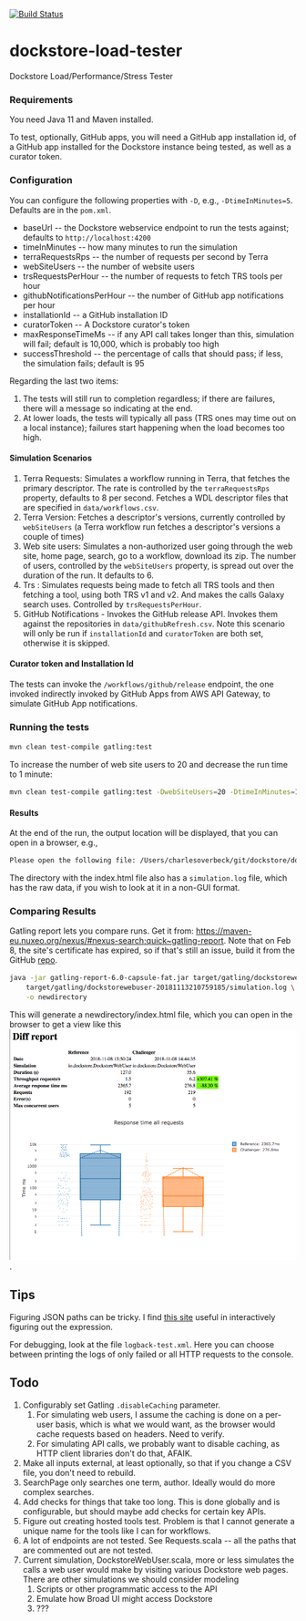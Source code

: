 [![Build Status](https://travis-ci.org/dockstore/dockstore-load-tester.svg?branch=master)](https://travis-ci.org/dockstore/dockstore-load-tester.svg?branch=master)

# dockstore-load-tester
Dockstore Load/Performance/Stress Tester

### Requirements

You need Java 11 and Maven installed.

To test, optionally, GitHub apps, you will need a GitHub app installation id, of a GitHub app installed for the Dockstore instance being
tested, as well as a curator token.

### Configuration

You can configure the following properties with `-D`, e.g., `-DtimeInMinutes=5`. Defaults are in the `pom.xml`.

* baseUrl -- the Dockstore webservice endpoint to run the tests against; defaults to `http://localhost:4200`
* timeInMinutes -- how many minutes to run the simulation
* terraRequestsRps -- the number of requests per second by Terra
* webSiteUsers -- the number of website users
* trsRequestsPerHour -- the number of requests to fetch TRS tools per hour
* githubNotificationsPerHour -- the number of GitHub app notifications per hour
* installationId -- a GitHub installation ID 
* curatorToken -- A Dockstore curator's token
* maxResponseTimeMs -- if any API call takes longer than this, simulation will fail; default is 10,000, which is probably too high
* successThreshold -- the percentage of calls that should pass; if less, the simulation fails; default is 95

Regarding the last two items:

1. The tests will still run to completion regardless; if there are failures, there will a message so indicating at the end.
2. At lower loads, the tests will typically all pass (TRS ones may time out on a local instance); failures start happening when the load 
becomes too high.

#### Simulation Scenarios

1. Terra Requests: Simulates a workflow running in Terra, that fetches the primary descriptor. The rate is controlled by the `terraRequestsRps` property, defaults to 8 per second. Fetches a WDL descriptor files that are specified in `data/workflows.csv`.
2. Terra Version: Fetches a descriptor's versions, currently controlled by `webSiteUsers` (a Terra workflow run fetches a descriptor's versions a couple of times)
3. Web site users: Simulates a non-authorized user going through the web site, home page, search, go to a workflow, download its zip. The number of users, controlled by the `webSiteUsers` property, is spread out over the duration of the run. It defaults to 6.
4. Trs : Simulates requests being made to fetch all TRS tools and then fetching a tool, using both TRS v1 and v2. And makes the calls Galaxy search uses. Controlled by `trsRequestsPerHour`. 
5. GitHub Notifications - Invokes the GitHub release API. Invokes them against the repositories in `data/githubRefresh.csv`. Note this scenario will only be run if `installationId` and `curatorToken` are both
set, otherwise it is skipped.

#### Curator token and Installation Id

The tests can invoke the `/workflows/github/release` endpoint, the one invoked indirectly invoked by GitHub Apps from
AWS API Gateway, to simulate GitHub App notifications.

### Running the tests

```bash
mvn clean test-compile gatling:test
```

To increase the number of web site users to 20 and decrease the run time to 1 minute:

```bash
mvn clean test-compile gatling:test -DwebSiteUsers=20 -DtimeInMinutes=1
```

#### Results

At the end of the run, the output location will be displayed, that you can open in a browser, e.g.,

```bash
Please open the following file: /Users/charlesoverbeck/git/dockstore/dockstore-load-tester/target/gatling/dockstorewebuser-20181108213044663/index.html
```

The directory with the index.html file also has a `simulation.log` file, which has the raw data, if you wish to look at it in a non-GUI
format.

### Comparing Results

Gatling report lets you compare runs. Get it from: https://maven-eu.nuxeo.org/nexus/#nexus-search;quick~gatling-report. Note that on Feb 8,
the site's certificate has expired, so if that's still an issue, build it from the GitHub [repo](https://github.com/nuxeo/gatling-report).

```bash
java -jar gatling-report-6.0-capsule-fat.jar target/gatling/dockstorewebuser-20181109062654032/simulation.log \
    target/gatling/dockstorewebuser-20181113210759185/simulation.log \
    -o newdirectory
```

This will generate a newdirectory/index.html file, which you can open in the browser to get a view like this ![nuxeo screenshot](nuxeo-screenshot.png).


## Tips

Figuring JSON paths can be tricky. I find [this site](https://jsonpath.herokuapp.com/) useful in interactively figuring out the
expression.

For debugging, look at the file `logback-test.xml`. Here you can choose between printing the logs of only failed or all HTTP requests to the console.

## Todo

1. Configurably set Gatling `.disableCaching` parameter.
   1. For simulating web users, I assume the caching is done
on a per-user basis, which is what we would want, as the browser would cache requests based on headers. Need to verify.
   2. For simulating API calls, we probably want to disable caching, as HTTP client libraries don't do that, AFAIK.
1. Make all inputs external, at least optionally, so that if you change a CSV file, you don't need to rebuild.
1. SearchPage only searches one term, author. Ideally would do more complex searches.
1. Add checks for things that take too long. This is done globally and is configurable, but should maybe add checks
for certain key APIs.
1. Figure out creating hosted tools test. Problem is that I cannot generate a unique name for the tools like I can for workflows.
1. A lot of endpoints are not tested. See Requests.scala -- all the paths that are commented out are not tested.
1. Current simulation, DockstoreWebUser.scala, more or less simulates the calls a web user would make by
visiting various Dockstore web pages. There are other simulations we should consider modeling
    1. Scripts or other programmatic access to the API
    1. Emulate how Broad UI might access Dockstore
    1. ??? 

